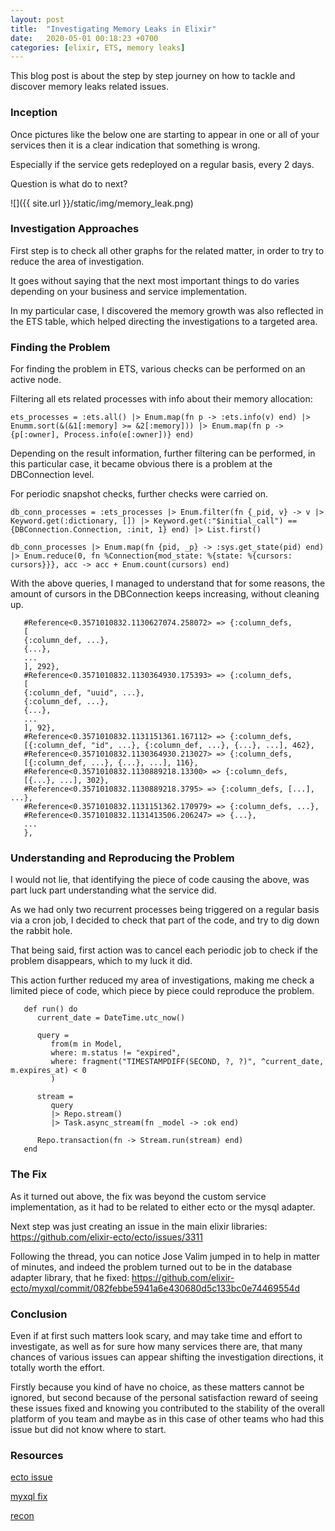 ```yaml
---
layout: post
title:  "Investigating Memory Leaks in Elixir"
date:   2020-05-01 00:18:23 +0700
categories: [elixir, ETS, memory leaks]
---
```


This blog post is about the step by step journey on how to tackle and discover memory leaks related issues.


### Inception

Once pictures like the below one are starting to appear in one or all of your services then it is a clear indication that something is wrong.

Especially if the service gets redeployed on a regular basis, every 2 days.

Question is what do to next?

 ![]({{ site.url }}/static/img/memory_leak.png) 


### Investigation Approaches

First step is to check all other graphs for the related matter, in order to try to reduce the area of investigation.

It goes without saying that the next most important things to do varies depending on your business and service implementation.

In my particular case, I discovered the memory growth was also reflected in the ETS table, which helped directing the investigations to a targeted area.

 

### Finding the Problem

For finding the problem in ETS, various checks can be performed on an active node.

Filtering all ets related processes with info about their memory allocation:

   ```
   ets_processes = :ets.all() |> Enum.map(fn p -> :ets.info(v) end) |> Enumm.sort(&(&1[:memory] >= &2[:memory])) |> Enum.map(fn p -> {p[:owner], Process.info(e[:owner])} end)
   ```

Depending on the result information, further filtering can be performed, in this particular case, it became obvious there is a problem at the DBConnection level.

For periodic snapshot checks, further checks were carried on.

   ```
   db_conn_processes = :ets_processes |> Enum.filter(fn {_pid, v} -> v |> Keyword.get(:dictionary, []) |> Keyword.get(:"$initial_call") == {DBConnection.Connection, :init, 1} end) |> List.first()

   db_conn_processes |> Enum.map(fn {pid, _p} -> :sys.get_state(pid) end) |> Enum.reduce(0, fn %Connection{mod_state: %{state: %{cursors: cursors}}}, acc -> acc + Enum.count(cursors) end)

   ```

With the above queries, I managed to understand that for some reasons, the amount of cursors in the DBConnection keeps increasing, without cleaning up.

   ```
      #Reference<0.3571010832.1130627074.258072> => {:column_defs,
      [
      {:column_def, ...},
      {...},
      ...
      ], 292},
      #Reference<0.3571010832.1130364930.175393> => {:column_defs,
      [
      {:column_def, "uuid", ...},
      {:column_def, ...},
      {...},
      ...
      ], 92},
      #Reference<0.3571010832.1131151361.167112> => {:column_defs,
      [{:column_def, "id", ...}, {:column_def, ...}, {...}, ...], 462},
      #Reference<0.3571010832.1130364930.213027> => {:column_defs,
      [{:column_def, ...}, {...}, ...], 116},
      #Reference<0.3571010832.1130889218.13300> => {:column_defs,
      [{...}, ...], 302},
      #Reference<0.3571010832.1130889218.3795> => {:column_defs, [...], ...},
      #Reference<0.3571010832.1131151362.170979> => {:column_defs, ...},
      #Reference<0.3571010832.1131413506.206247> => {...},
      ...
      },
   ```


### Understanding and Reproducing the Problem

I would not lie, that identifying the piece of code causing the above, was part luck part understanding what the service did.

As we had only two recurrent processes being triggered on a regular basis via a cron job, I decided to check that part of the code, and try to dig down the rabbit hole.

That being said, first action was to cancel each periodic job to check if the problem disappears, which to my luck it did. 

This action further reduced my area of investigations, making me check a limited piece of code, which piece by piece could reproduce the problem.

   ```
      def run() do
         current_date = DateTime.utc_now()

         query =
            from(m in Model,
            where: m.status != "expired",
            where: fragment("TIMESTAMPDIFF(SECOND, ?, ?)", ^current_date, m.expires_at) < 0
            )

         stream =
            query
            |> Repo.stream()
            |> Task.async_stream(fn _model -> :ok end)

         Repo.transaction(fn -> Stream.run(stream) end)
      end
   ```


### The Fix

As it turned out above, the fix was beyond the custom service implementation, as it had to be related to either ecto or the mysql adapter.

Next step was just creating an issue in the main elixir libraries: https://github.com/elixir-ecto/ecto/issues/3311 

Following the thread, you can notice Jose Valim jumped in to help in matter of minutes, and indeed the problem turned out to be in the database adapter library, that he fixed:  https://github.com/elixir-ecto/myxql/commit/082febbe5941a6e430680d5c133bc0e74469554d 


### Conclusion

Even if at first such matters look scary, and may take time and effort to investigate, as well as for sure how many services there are, that many chances of various issues can appear shifting the investigation directions, it totally worth the effort.

Firstly because you kind of have no choice, as these matters cannot be ignored, but second because of the personal satisfaction reward of seeing these issues fixed and knowing you contributed to the stability of the overall platform of you team and maybe as in this case of other teams who had this issue but did not know where to start. 


### Resources

[ecto issue](https://github.com/elixir-ecto/ecto/issues/3311)

[myxql fix](https://github.com/elixir-ecto/myxql/commit/082febbe5941a6e430680d5c133bc0e74469554d)

[recon](https://hex.pm/packages/recon)